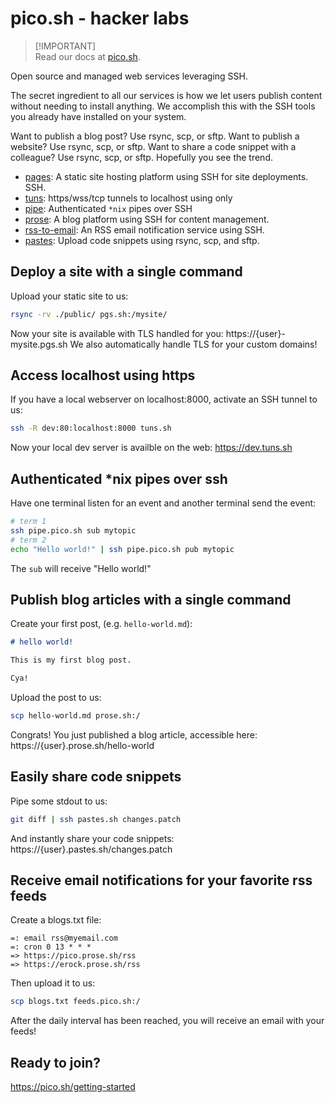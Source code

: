 # pico.sh - hacker labs

> [!IMPORTANT]\
> Read our docs at [pico.sh](https://pico.sh).

Open source and managed web services leveraging SSH.

The secret ingredient to all our services is how we let users publish content
without needing to install anything. We accomplish this with the SSH tools you
already have installed on your system.

Want to publish a blog post? Use rsync, scp, or sftp. Want to publish a website?
Use rsync, scp, or sftp. Want to share a code snippet with a colleague? Use
rsync, scp, or sftp. Hopefully you see the trend.

- [pages](https://pico.sh/pgs): A static site hosting platform using SSH for
  site deployments. SSH.
- [tuns](https://pico.sh/tuns): https/wss/tcp tunnels to localhost using only
- [pipe](https://pipe.pico.sh): Authenticated `*nix` pipes over SSH
- [prose](https://pico.sh/prose): A blog platform using SSH for content
  management.
- [rss-to-email](https://pico.sh/feeds): An RSS email notification service using SSH.
- [pastes](https://pico.sh/pastes): Upload code snippets using rsync, scp, and
  sftp.

## Deploy a site with a single command

Upload your static site to us:

```bash
rsync -rv ./public/ pgs.sh:/mysite/
```

Now your site is available with TLS handled for you:
https://{user}-mysite.pgs.sh We also automatically handle TLS for your custom
domains!

## Access localhost using https

If you have a local webserver on localhost:8000, activate an SSH tunnel to us:

```bash
ssh -R dev:80:localhost:8000 tuns.sh
```

Now your local dev server is availble on the web: https://dev.tuns.sh

## Authenticated *nix pipes over ssh

Have one terminal listen for an event and another terminal send the event:

```bash
# term 1
ssh pipe.pico.sh sub mytopic
# term 2
echo "Hello world!" | ssh pipe.pico.sh pub mytopic
```

The `sub` will receive "Hello world!"

## Publish blog articles with a single command

Create your first post, (e.g. `hello-world.md`):

```md
# hello world!

This is my first blog post.

Cya!
```

Upload the post to us:

```bash
scp hello-world.md prose.sh:/
```

Congrats! You just published a blog article, accessible here:
https://{user}.prose.sh/hello-world

## Easily share code snippets

Pipe some stdout to us:

```bash
git diff | ssh pastes.sh changes.patch
```

And instantly share your code snippets: https://{user}.pastes.sh/changes.patch

## Receive email notifications for your favorite rss feeds

Create a blogs.txt file:

```
=: email rss@myemail.com
=: cron 0 13 * * *
=> https://pico.prose.sh/rss
=> https://erock.prose.sh/rss
```

Then upload it to us:

```bash
scp blogs.txt feeds.pico.sh:/
```

After the daily interval has been reached, you will receive an email with your
feeds!

## Ready to join?

https://pico.sh/getting-started
